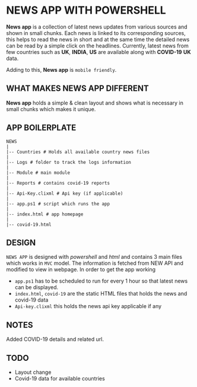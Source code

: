 #  NEWS APP WITH POWERSHELL

**News app** is a collection of latest news updates from various sources and shown in small chunks. Each news is linked to its corresponding sources, this helps to read the news in short and at the same time the detailed news can be read by a simple click on the headlines. Currently, latest news from few countries such as **UK**, **INDIA**, **US** are available along with **COVID-19** **UK** data.

Adding to this, **News app** is `mobile friendly`.

## WHAT MAKES NEWS APP DIFFERENT

**News app** holds a simple & clean layout and shows what is necessary in small chunks which makes it unique.

## APP BOILERPLATE

    NEWS
    |
    |-- Countries # Holds all available country news files
    |
    |-- Logs # folder to track the logs information
    |
    |-- Module # main module
    |
    |-- Reports # contains covid-19 reports
    |
    |-- Api-Key.clixml # Api key (if applicable)
    |
    |-- app.ps1 # script which runs the app
    |
    |-- index.html # app homepage
    |
    |-- covid-19.html

## DESIGN

`NEWS APP` is designed with *powershell* and *html* and contains 3 main files which works in `MVC` model. The information is fetched from NEW API and modified to view in webpage. In order to get the app working

- `app.ps1` has to be scheduled to run for every 1 hour so that latest news can be displayed.
- `index.html`, `covid-19` are the static HTML files that holds the news and covid-19 data
- `Api-key.clixml` this holds the news api key applicable if any

## NOTES

Added COVID-19 details and related url.

## TODO

- Layout change
- Covid-19 data for available countries
